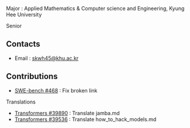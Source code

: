 Major : Applied Mathematics & Computer science and Engineering, Kyung Hee University 

Senior

## Contacts
- Email : skwh45@khu.ac.kr


## Contributions 
- [SWE-bench #468](https://github.com/SWE-bench/SWE-bench/pull/468) : Fix broken link

Translations
- [Transformers #39890](https://github.com/huggingface/transformers/pull/39890) : Translate jamba.md
- [Transformers #39536](https://github.com/huggingface/transformers/pull/39536) : Translate how_to_hack_models.md

<!--
**skwh54/skwh54** is a ✨ _special_ ✨ repository because its `README.md` (this file) appears on your GitHub profile.

Here are some ideas to get you started:

- 🔭 I’m currently working on ...
- 🌱 I’m currently learning ...
- 👯 I’m looking to collaborate on ...
- 🤔 I’m looking for help with ...
- 💬 Ask me about ...
- 📫 How to reach me: ...
- 😄 Pronouns: ...
- ⚡ Fun fact: ...
-->

